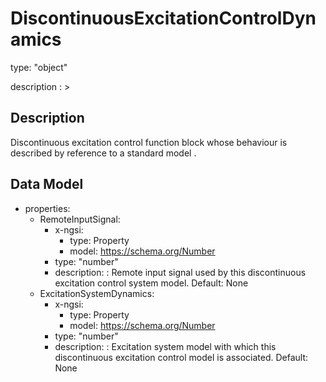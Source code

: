 # DiscontinuousExcitationControlDynamics
type: "object"
description : >
## Description
Discontinuous excitation control function block whose behaviour is described by reference to a standard model .

## Data Model
  - properties:
    - RemoteInputSignal:
      - x-ngsi:
        - type: Property
        - model: https://schema.org/Number
      - type: "number"
      - description: : Remote input signal used by this discontinuous excitation control system model. Default: None
    - ExcitationSystemDynamics:
      - x-ngsi:
        - type: Property
        - model: https://schema.org/Number
      - type: "number"
      - description: : Excitation system model with which this discontinuous excitation control model is associated. Default: None
